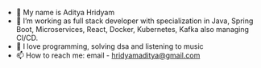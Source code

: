 - 👋 My name is Aditya Hridyam
- 🌱 I’m working as full stack developer with specialization in Java, Spring Boot, Microservices, React, Docker, Kubernetes, Kafka also managing CI/CD.
- 💖 I love programming, solving dsa and listening to music
- 📫 How to reach me: email - hridyamaditya@gmail.com
